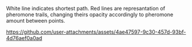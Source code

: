 White line indicates shortest path.
Red lines are represantation of pheromone trails, changing theirs opacity accordingly to pheromone amount between points.

https://github.com/user-attachments/assets/4ae47597-9c30-457d-93bf-4d76aef0a0ad

